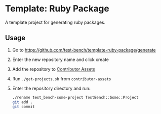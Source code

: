 # Template: Ruby Package

A template project for generating ruby packages.

## Usage

1. Go to https://github.com/test-bench/template-ruby-package/generate
2. Enter the new repository name and click create
3. Add the repository to [Contributor Assets](https://github.com/test-bench/contributor-assets)
4. Run `./get-projects.sh` from `contributor-assets`
5. Enter the repository directory and run:

   ```sh
   ./rename test_bench-some-project TestBench::Some::Project
   git add .
   git commit
   ```
